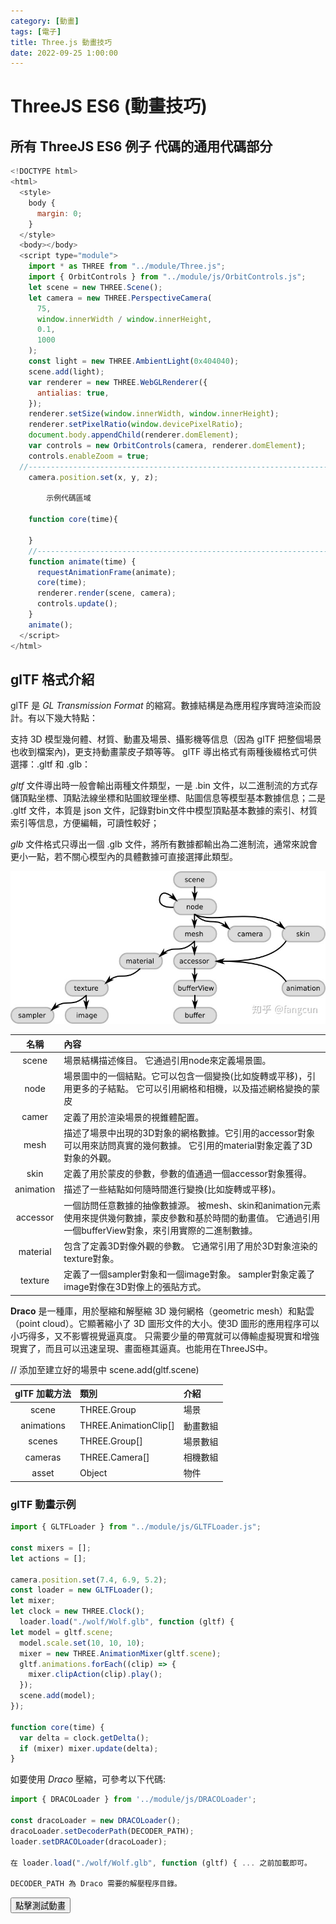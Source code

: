 ```yaml
---
category: [動畫]
tags: [電子]
title: Three.js 動畫技巧
date: 2022-09-25 1:00:00
---
```


<style>
  table {
    width: 100%
    }
  td {
    vertical-align: center;
    text-align: center;
  }
  table.inputT{
    margin: 10px;
    width: auto;
    margin-left: auto;
    margin-right: auto;
    border: none;
  }
  input{
    text-align: center;
    padding: 0px 10px;
  }
  iframe{
    width: 100%;
    display: block;
    border-style:none;
    overflow:hidden
  }
</style>
<script>
function setFrame(id, src){
document.getElementById(id).src="../assets/html/" + src;
}

function gltf(){
setFrame("gltf","gltf/gltf.html");
}

</script>

# ThreeJS ES6 (動畫技巧)

## 所有 ThreeJS ES6 例子 代碼的通用代碼部分

```js
<!DOCTYPE html>
<html>
  <style>
    body {
      margin: 0;
    }
  </style>
  <body></body>
  <script type="module">
    import * as THREE from "../module/Three.js";
    import { OrbitControls } from "../module/js/OrbitControls.js";
    let scene = new THREE.Scene();
    let camera = new THREE.PerspectiveCamera(
      75,
      window.innerWidth / window.innerHeight,
      0.1,
      1000
    );
    const light = new THREE.AmbientLight(0x404040);
    scene.add(light);
    var renderer = new THREE.WebGLRenderer({
      antialias: true,
    });
    renderer.setSize(window.innerWidth, window.innerHeight);
    renderer.setPixelRatio(window.devicePixelRatio);
    document.body.appendChild(renderer.domElement);
    var controls = new OrbitControls(camera, renderer.domElement);
    controls.enableZoom = true;
  //-----------------------------------------------------------------------------------
    camera.position.set(x, y, z);

        示例代碼區域

    function core(time){

    }
	//-----------------------------------------------------------------------------------
    function animate(time) {
      requestAnimationFrame(animate);
      core(time);
      renderer.render(scene, camera);
      controls.update();
    }
    animate();
  </script>
</html>
```

## glTF 格式介紹

glTF 是 *GL Transmission Format* 的縮寫。數據結構是為應用程序實時渲染而設計。有以下幾大特點：

 支持 3D 模型幾何體、材質、動畫及場景、攝影機等信息（因為 glTF 把整個場景
也收到檔案內)，更支持動畫蒙皮子類等等。
 glTF 導出格式有兩種後綴格式可供選擇：.gltf 和 .glb：

 *gltf* 文件導出時一般會輸出兩種文件類型，一是 .bin 文件，以二進制流的方式存儲頂點坐標、頂點法線坐標和貼圖紋理坐標、貼圖信息等模型基本數據信息；二是 .gltf 文件，本質是 json 文件，記錄對bin文件中模型頂點基本數據的索引、材質索引等信息，方便編輯，可讀性較好；

 *glb* 文件格式只導出一個 .glb 文件，將所有數據都輸出為二進制流，通常來說會更小一點，若不關心模型內的具體數據可直接選擇此類型。

![Alt text](../assets/img/3d/gltf.jpg)

|名稱|內容|
|:---:|:---|
|scene|場景結構描述條目。 它通過引用node來定義場景圖。|
|node|場景圖中的一個結點。它可以包含一個變換(比如旋轉或平移)，引用更多的子結點。 它可以引用網格和相機，以及描述網格變換的蒙皮|
|camer|定義了用於渲染場景的視錐體配置。|
|mesh|描述了場景中出現的3D對象的網格數據。它引用的accessor對象可以用來訪問真實的幾何數據。 它引用的material對象定義了3D對象的外觀。|
|skin|定義了用於蒙皮的參數，參數的值通過一個accessor對象獲得。|
|animation|描述了一些結點如何隨時間進行變換(比如旋轉或平移)。|
|accessor|一個訪問任意數據的抽像數據源。 被mesh、skin和animation元素使用來提供幾何數據，蒙皮參數和基於時間的動畫值。 它通過引用一個bufferView對象，來引用實際的二進制數據。|
|material|包含了定義3D對像外觀的參數。 它通常引用了用於3D對象渲染的texture對象。|
|texture|定義了一個sampler對象和一個image對象。 sampler對象定義了image對像在3D對像上的張貼方式。|


**Draco** 是一種庫，用於壓縮和解壓縮 3D 幾何網格（geometric mesh）和點雲（point cloud）。它顯著縮小了 3D 圖形文件的大小。使3D 圖形的應用程序可以小巧得多，又不影響視覺逼真度。 只需要少量的帶寬就可以傳輸虛擬現實和增強現實了，而且可以迅速呈現、畫面極其逼真。也能用在ThreeJS中。


// 添加至建立好的場景中 scene.add(gltf.scene)

|glTF 加載方法|類別|介紹|
|:---:|:---|:---|
|scene|THREE.Group|場景|
|animations|THREE.AnimationClip[]|動畫數組|
|scenes|THREE.Group[]|場景數組|
|cameras|THREE.Camera[]|相機數組|
|asset|Object|物件|




### glTF 動畫示例

```js
import { GLTFLoader } from "../module/js/GLTFLoader.js";

const mixers = [];
let actions = [];

camera.position.set(7.4, 6.9, 5.2);
const loader = new GLTFLoader();
let mixer;
let clock = new THREE.Clock();
  loader.load("./wolf/Wolf.glb", function (gltf) {
let model = gltf.scene;
  model.scale.set(10, 10, 10);
  mixer = new THREE.AnimationMixer(gltf.scene);
  gltf.animations.forEach((clip) => {
    mixer.clipAction(clip).play();
  });
  scene.add(model);
});

function core(time) {
  var delta = clock.getDelta();
  if (mixer) mixer.update(delta);
}
```

如要使用 *Draco* 壓縮，可參考以下代碼:

```js
import { DRACOLoader } from '../module/js/DRACOLoader';

const dracoLoader = new DRACOLoader();
dracoLoader.setDecoderPath(DECODER_PATH);
loader.setDRACOLoader(dracoLoader);

在 loader.load("./wolf/Wolf.glb", function (gltf) { ... 之前加載即可。

DECODER_PATH 為 Draco 需要的解壓程序目錄。
```

<div>
<button onclick="gltf()">點擊測試動畫</button>
<iframe id="gltf" height="300px"></iframe>
</div>